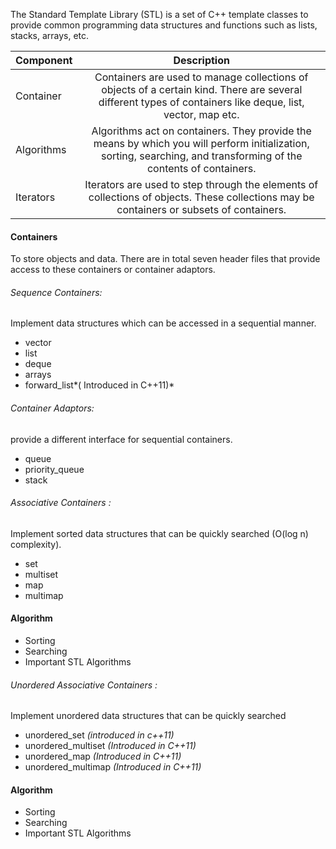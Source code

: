 The Standard Template Library (STL) is a set of C++ template classes to provide common programming data structures and functions such as lists, stacks, arrays, etc.

| Component  |                                                                             Description                                                                            |
|------------|:------------------------------------------------------------------------------------------------------------------------------------------------------------------:|
| Container  | Containers are used to manage collections of objects of a certain kind. There are several different types of containers like deque, list, vector, map etc.         |
| Algorithms | Algorithms act on containers. They provide the means by which you will perform initialization, sorting, searching, and transforming of the contents of containers. |
| Iterators  | Iterators are used to step through the elements of collections of objects. These collections may be containers or subsets of containers.                           |



####  Containers 
To store objects and data. There are in total seven header files that provide access to these containers or container adaptors.

###### Sequence Containers:
Implement data structures which can be accessed in a sequential manner.
- vector
- list
- deque
- arrays
- forward_list*( Introduced in C++11)*

###### Container Adaptors:
provide a different interface for sequential containers.
- queue
- priority_queue
- stack

###### Associative Containers : 
Implement sorted data structures that can be quickly searched (O(log n) complexity).
- set
- multiset
- map
- multimap

#### Algorithm
- Sorting
- Searching
- Important STL Algorithms

###### Unordered Associative Containers : 
Implement unordered data structures that can be quickly searched
- unordered_set *(introduced in c++11)*
- unordered_multiset *(Introduced in C++11)*
- unordered_map *(Introduced in C++11)*
- unordered_multimap *(Introduced in C++11)*


#### Algorithm
- Sorting
- Searching
- Important STL Algorithms

